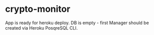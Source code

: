# crypto-monitor

App is ready for heroku deploy. DB is empty -  first Manager should be created via Heroku PosqreSQL CLI.

